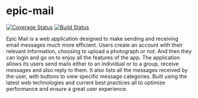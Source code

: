 # epic-mail
[![Coverage Status](https://coveralls.io/repos/github/chizzydavid/epic-mail/badge.svg?branch=develop)](https://coveralls.io/github/chizzydavid/epic-mail?branch=develop)
[![Build Status](https://travis-ci.org/chizzydavid/epic-mail.svg?branch=api-fix)](https://travis-ci.org/chizzydavid/epic-mail)


Epic Mail is a web application designed to make sending and receiving email messages much more efficient. Users create an account with their relevant information, choosing to upload a photograph or not. And then they can login and go on to enjoy all the features of the app.
The application allows its users send mails either to an individual or to a group, receive messages and also reply to them. It also lists all the messages received by the user, with buttons to view specific message categories.
Built using the latest web technologies and current best practices all to optimize performance and ensure a great user experience.
